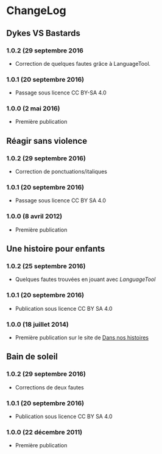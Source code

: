 ChangeLog 
=========

Dykes VS Bastards
-----------------
### 1.0.2 (29 septembre 2016 ###
* Correction de quelques fautes grâce à LanguageTool.

### 1.0.1 (20 septembre 2016) ###
* Passage sous licence CC BY-SA 4.0

### 1.0.0 (2 mai 2016) ###
* Première publication



Réagir sans violence 
--------------------
### 1.0.2 (29 septembre 2016) ###
* Correction de ponctuations/italiques

### 1.0.1 (20 septembre 2016) ###
* Passage sous licence CC BY SA 4.0

### 1.0.0 (8 avril 2012) ###
* Première publication



Une histoire pour enfants
--------------------------
### 1.0.2 (25 septembre 2016) ###
* Quelques fautes trouvées en jouant avec *LanguageTool*

### 1.0.1 (20 septembre 2016) ###
* Publication sous licence CC BY SA 4.0

### 1.0.0 (18 juillet 2014) ###
* Première publication sur le site de
  [Dans nos histoires](http://blog.dansnoshistoires.org/spip.php?article14) 



Bain de soleil
--------------
### 1.0.2 (29 septembre 2016) ###
* Corrections de deux fautes

### 1.0.1 (20 septembre 2016) ###
* Publication sous licence CC BY SA 4.0

### 1.0.0 (22 décembre 2011) ###
* Première publication
